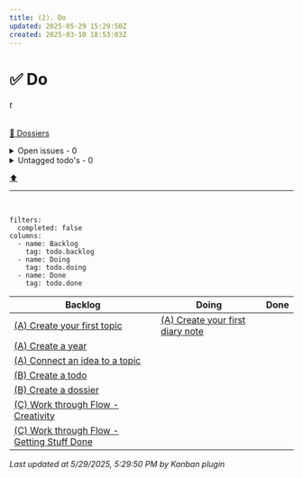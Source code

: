 ```yaml
---
title: (2). Do
updated: 2025-05-29 15:29:50Z
created: 2025-03-10 18:53:03Z
---
```


# :white_check_mark: Do
###### t

[:open_file_folder:  Dossiers](../1.Mind/Dossiers.md)

<!-- note-overview-plugin
search: type:todo iscompleted:0 tag:issue
fields: title
alias: title AS Issue
sort: title ASC
details:
  open: false
  summary: Open issues - {{count}}
-->
<details close>
<summary>Open issues - 0</summary>

| Issue |
| --- |
</details>
<!--endoverview-->

<!-- note-overview-plugin
search: type:todo iscompleted:0 -tag:issue -tag:todo.*
fields: title
alias: title AS Todo
sort: title ASC
details:
  open: false
  summary: Untagged todo's - {{count}}
-->
<details close>
<summary>Untagged todo's - 0</summary>

| Todo |
| --- |
</details>
<!--endoverview-->

[⬆️](#t)
***
<br>



```kanban
filters:
  completed: false
columns:
  - name: Backlog
    tag: todo.backlog
  - name: Doing
    tag: todo.doing
  - name: Done
    tag: todo.done
```
Backlog | Doing | Done
--- | --- | ---
| [(A) Create your first topic](../1.Mind/%28A%29%20Create%20your%20first%20topic.md) | [(A) Create your first diary note](../1.Mind/%28A%29%20Create%20your%20first%20diary%20note.md) |  |
| [(A) Create a year](../1.Mind/%28A%29%20Create%20a%20year.md) |  |  |
| [(A) Connect an idea to a topic](../1.Mind/%28A%29%20Connect%20an%20idea%20to%20a%20topic.md) |  |  |
| [(B) Create a todo](../1.Mind/%28B%29%20Create%20a%20todo.md) |  |  |
| [(B) Create a dossier](../1.Mind/%28B%29%20Create%20a%20dossier.md) |  |  |
| [(C) Work through Flow - Creativity](../1.Mind/%28C%29%20Work%20through%20Flow%20-%20Creativity.md) |  |  |
| [(C) Work through Flow - Getting Stuff Done](../1.Mind/%28C%29%20Work%20through%20Flow%20-%20Getting%20Stuff%20Done.md) |  |  |
_Last updated at 5/29/2025, 5:29:50 PM by Kanban plugin_